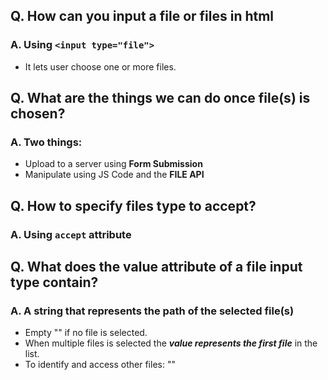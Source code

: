 ## Q. How can you input a file or files in html
### A. Using `<input type="file">`
- It lets user choose one or more files.

## Q. What are the things we can do once file(s) is chosen?
### A. Two things:
- Upload to a server using **Form Submission**
- Manipulate using JS Code and the **FILE API**

## Q. How to specify files type to accept?
### A. Using `accept` attribute

## Q. What does the value attribute of a file input type contain?
### A. A string that represents the path of the selected file(s)
- Empty "" if no file is selected.
- When multiple files is selected the ***value represents the first file*** in the list.
- To identify and access other files: ""